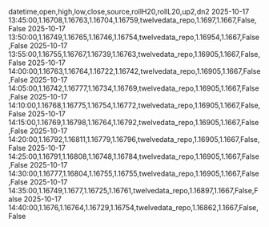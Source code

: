 datetime,open,high,low,close,source,rollH20,rollL20,up2,dn2
2025-10-17 13:45:00,1.16708,1.16763,1.16704,1.16759,twelvedata_repo,1.1697,1.1667,False,False
2025-10-17 13:50:00,1.16749,1.16765,1.16746,1.16754,twelvedata_repo,1.16954,1.1667,False,False
2025-10-17 13:55:00,1.16755,1.16767,1.16739,1.16763,twelvedata_repo,1.16905,1.1667,False,False
2025-10-17 14:00:00,1.16763,1.16764,1.16722,1.16742,twelvedata_repo,1.16905,1.1667,False,False
2025-10-17 14:05:00,1.16742,1.16777,1.16734,1.16769,twelvedata_repo,1.16905,1.1667,False,False
2025-10-17 14:10:00,1.16768,1.16775,1.16754,1.16772,twelvedata_repo,1.16905,1.1667,False,False
2025-10-17 14:15:00,1.16769,1.16798,1.16764,1.16792,twelvedata_repo,1.16905,1.1667,False,False
2025-10-17 14:20:00,1.16792,1.16811,1.16779,1.16796,twelvedata_repo,1.16905,1.1667,False,False
2025-10-17 14:25:00,1.16791,1.16808,1.16748,1.16784,twelvedata_repo,1.16905,1.1667,False,False
2025-10-17 14:30:00,1.16777,1.16804,1.16755,1.16755,twelvedata_repo,1.16905,1.1667,False,False
2025-10-17 14:35:00,1.16749,1.1677,1.16725,1.16761,twelvedata_repo,1.16897,1.1667,False,False
2025-10-17 14:40:00,1.1676,1.16764,1.16729,1.16754,twelvedata_repo,1.16862,1.1667,False,False
